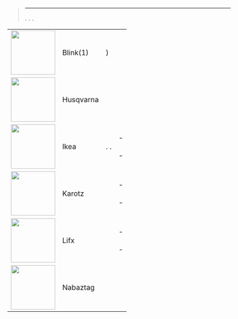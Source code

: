 
>****
>. . .
> [](https://market.jeedom.com/index.php?v=d&p=market&type=plugin&categorie=devicecommunication) 


| | | | |
|--- | --- | --- | ---|
|<img src="blink1/blink1_icon.png" class="pluginLogo" width="100" />|Blink(1)|)|[](blink1/index.md)<br/>[](https://market.jeedom.com/index.php?v=d&p=market_display&id=1244)<br/>[](blink1/changelog.md)|
|<img src="husqvarna/husqvarna_icon.png" class="pluginLogo" width="100" />|Husqvarna||<br/>[](https://market.jeedom.com/index.php?v=d&p=market_display&id=3101)|
|<img src="ikealight/ikealight_icon.png" class="pluginLogo" width="100" />|Ikea|. .|[](ikealight/index.md) - [](ikealight/beta/index.md)<br/>[](https://market.jeedom.com/index.php?v=d&p=market_display&id=3039)<br/>[](ikealight/changelog.md) - [](ikealight/beta/changelog.md)|
|<img src="karotz/karotz_icon.png" class="pluginLogo" width="100" />|Karotz||[](karotz/index.md) - [](karotz/beta/index.md)<br/>[](https://market.jeedom.com/index.php?v=d&p=market_display&id=148)<br/>[](karotz/changelog.md) - [](karotz/beta/changelog.md)|
|<img src="lifx/lifx_icon.png" class="pluginLogo" width="100" />|Lifx||[](lifx/index.md) - [](lifx/beta/index.md)<br/>[](https://market.jeedom.com/index.php?v=d&p=market_display&id=2070)<br/>[](lifx/changelog.md) - [](lifx/beta/changelog.md)|
|<img src="nabaztag/nabaztag_icon.png" class="pluginLogo" width="100" />|Nabaztag||[](nabaztag/index.md)<br/>[](https://market.jeedom.com/index.php?v=d&p=market_display&id=151)<br/>[](nabaztag/changelog.md)|
